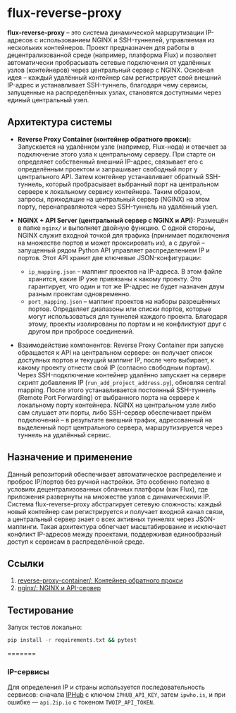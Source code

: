 # flux-reverse-proxy

**flux-reverse-proxy** – это система динамической маршрутизации IP-адресов с использованием NGINX и SSH-туннелей, управляемая из нескольких контейнеров. Проект предназначен для работы в децентрализованной среде (например, платформа Flux) и позволяет автоматически пробрасывать сетевые подключения от удалённых узлов (контейнеров) через центральный сервер с NGINX. Основная идея – каждый удалённый контейнер сам регистрирует свой внешний IP-адрес и устанавливает SSH-туннель, благодаря чему сервисы, запущенные на распределённых узлах, становятся доступными через единый центральный узел.

## Архитектура системы
* **Reverse Proxy Container (контейнер обратного прокси):** Запускается на удалённом узле (например, Flux-нода) и отвечает за подключение этого узла к центральному серверу. При старте он определяет собственный внешний IP-адрес, связывает его с определённым проектом и запрашивает свободный порт у центрального API. Затем контейнер устанавливает обратный SSH-туннель, который пробрасывает выбранный порт на центральном сервере к локальному сервису контейнера. Таким образом, запросы, приходящие на центральный сервер (NGINX) на этом порту, перенаправляются через SSH-туннель на удалённый узел.
  
* **NGINX + API Server (центральный сервер с NGINX и API):** Размещён в папке `nginx/` и выполняет двойную функцию. С одной стороны, NGINX служит входной точкой для трафика (принимает подключения на множестве портов и может проксировать их), а с другой – запущенный рядом Python API управляет распределением IP и портов. Этот API хранит две ключевые JSON-конфигурации:

  * `ip_mapping.json` – маппинг проектов на IP-адреса. В этом файле хранится, какие IP уже привязаны к какому проекту. Это гарантирует, что один и тот же IP-адрес не будет назначен двум разным проектам одновременно.
  * `port_mapping.json` – маппинг проектов на наборы разрешённых портов. Определяет диапазоны или списки портов, которые могут использоваться для туннелей каждого проекта. Благодаря этому, проекты изолированы по портам и не конфликтуют друг с другом при пробросе соединений.

* Взаимодействие компонентов: Reverse Proxy Container при запуске обращается к API на центральном сервере: он получает список доступных портов и текущий маппинг IP, после чего выбирает, к какому проекту отнести свой IP (согласно свободным портам). Через SSH-подключение контейнер удалённо запускает на сервере скрипт добавления IP (`run_add_project_address.py`), обновляя central mapping. После этого устанавливается постоянный SSH-туннель (Remote Port Forwarding) от выбранного порта на сервере к локальному порту контейнера. NGINX на центральном узле либо сам слушает эти порты, либо SSH-сервер обеспечивает приём подключений – в результате внешний трафик, адресованный на выделенный порт центрального сервера, маршрутизируется через туннель на удалённый сервис.

## Назначение и применение
Данный репозиторий обеспечивает автоматическое распределение и проброс IP/портов без ручной настройки. Это особенно полезно в условиях децентрализованных облачных платформ (как Flux), где приложения развернуты на множестве узлов с динамическими IP. Система flux-reverse-proxy абстрагирует сетевую сложность: каждый новый контейнер сам регистрируется и получает входной канал связи, а центральный сервер знает о всех активных туннелях через JSON-маппинги. Такая архитектура облегчает масштабирование и исключает конфликт IP-адресов между проектами, поддерживая единообразный доступ к сервисам в распределённой среде.

## Ссылки
1. [reverse-proxy-container/: Контейнер обратного прокси](https://github.com/SSA1MON/flux-reverse-proxy/blob/main/reverse-proxy-container/README.md)
2. [nginx/: NGINX и API-сервер](https://github.com/SSA1MON/flux-reverse-proxy/blob/main/nginx/README.md)

## Тестирование

Запуск тестов локально:

```bash
pip install -r requirements.txt && pytest
```
=======

### IP-сервисы

Для определения IP и страны используется последовательность сервисов: сначала [IPHub](https://iphub.info/) с ключом `IPHUB_API_KEY`, затем `ipwho.is`, и при ошибке — `api.2ip.io` с токеном `TWOIP_API_TOKEN`.

